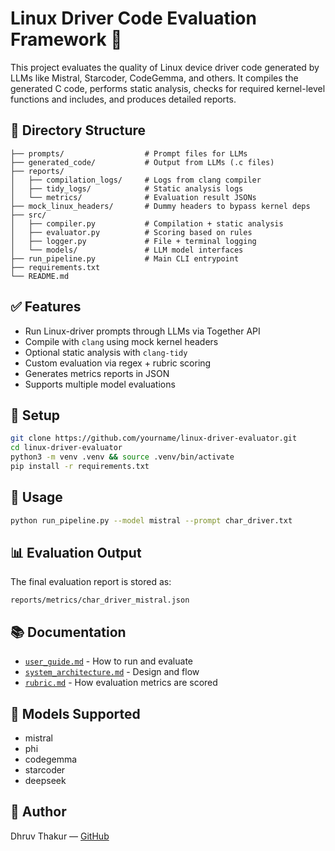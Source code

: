 # Linux Driver Code Evaluation Framework 🚀

This project evaluates the quality of Linux device driver code generated by LLMs like Mistral, Starcoder, CodeGemma, and others. It compiles the generated C code, performs static analysis, checks for required kernel-level functions and includes, and produces detailed reports.

## 📁 Directory Structure

```
├── prompts/                  # Prompt files for LLMs
├── generated_code/           # Output from LLMs (.c files)
├── reports/
│   ├── compilation_logs/     # Logs from clang compiler
│   ├── tidy_logs/            # Static analysis logs
│   └── metrics/              # Evaluation result JSONs
├── mock_linux_headers/       # Dummy headers to bypass kernel deps
├── src/
│   ├── compiler.py           # Compilation + static analysis
│   ├── evaluator.py          # Scoring based on rules
│   ├── logger.py             # File + terminal logging
│   └── models/               # LLM model interfaces
├── run_pipeline.py           # Main CLI entrypoint
├── requirements.txt
└── README.md
```

## ✅ Features

- Run Linux-driver prompts through LLMs via Together API
- Compile with `clang` using mock kernel headers
- Optional static analysis with `clang-tidy`
- Custom evaluation via regex + rubric scoring
- Generates metrics reports in JSON
- Supports multiple model evaluations

## 🔧 Setup

```bash
git clone https://github.com/yourname/linux-driver-evaluator.git
cd linux-driver-evaluator
python3 -m venv .venv && source .venv/bin/activate
pip install -r requirements.txt
```

## 🚀 Usage

```bash
python run_pipeline.py --model mistral --prompt char_driver.txt
```

## 📊 Evaluation Output

The final evaluation report is stored as:
```
reports/metrics/char_driver_mistral.json
```

## 📚 Documentation

- [`user_guide.md`](user_guide.md) - How to run and evaluate
- [`system_architecture.md`](system_architecture.md) - Design and flow
- [`rubric.md`](rubric.md) - How evaluation metrics are scored

## 🧠 Models Supported

- mistral
- phi
- codegemma
- starcoder
- deepseek

## 👤 Author

Dhruv Thakur — [GitHub](https://github.com/dhruvthakur2000)
